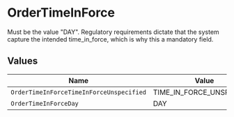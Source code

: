 # OrderTimeInForce

Must be the value "DAY". Regulatory requirements dictate that the system capture the intended time_in_force, which is why this a mandatory field.


## Values

| Name                                     | Value                                    |
| ---------------------------------------- | ---------------------------------------- |
| `OrderTimeInForceTimeInForceUnspecified` | TIME_IN_FORCE_UNSPECIFIED                |
| `OrderTimeInForceDay`                    | DAY                                      |